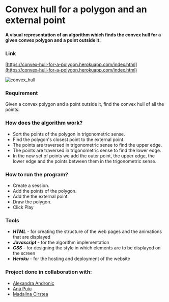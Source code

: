 # Convex hull for a polygon and an external point

#### A visual representation of an algorithm which finds the convex hull for a given convex polygon and a point outside it.

### Link
[https://convex-hull-for-a-polygon.herokuapp.com/index.html](https://convex-hull-for-a-polygon.herokuapp.com/index.html)

![convex_hull](https://user-images.githubusercontent.com/56949829/75114942-07c01000-5663-11ea-8584-8f0d9b46f7ab.gif)

### Requirement
Given a convex polygon and a point outside it, find the convex hull of all the points.

### How does the algorithm work?
- Sort the points of the polygon in trigonometric sense.
- Find the polygon's closest point to the external point.
- The points are traversed in trigonometric sense to find the upper edge.
- The points are traversed in trigonometric sense to find the lower edge.
- In the new set of points we add the outer point, the upper edge, the lower edge and the points between them in the trigonometric sense.

### How to run the program?
- Create a session.
- Add the points of the polygon.
- Add the the external point.
- Draw the polygon.
- Click Play

### Tools
- ***HTML*** - for creating the structure of the web pages and the animations that are displayed
- ***Javascript*** - for the algorithm implementation
- ***CSS*** - for designing the style in which elements are to be displayed on the screen
- ***Heroku*** - for the hosting and deployment of the website

### Project done in collaboration with:
- [Alexandra Andronic](https://github.com/andronicaa)
- [Ana Puiu](https://github.com/AMAPuiu)
- [Madalina Cirstea](https://github.com/madalina-cirstea) 
